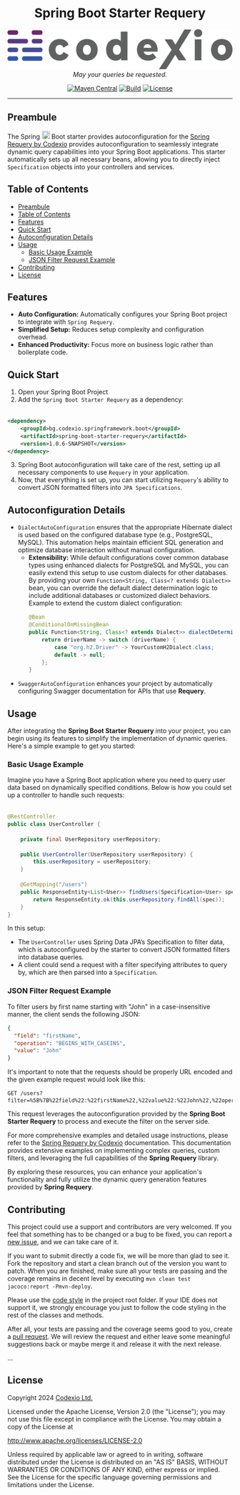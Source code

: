 <h1 align="center">Spring Boot Starter Requery</h1>

<p align="center">
    <img src="./codexio-logo.png" width="555" height="90"/>
    <br/>
    <em>
        May your queries be requested.
    </em>
</p>

<div align="center">

[![Maven Central](https://img.shields.io/maven-central/v/bg.codexio.springframework.boot/spring-boot-starter-requery?color=EE5A9C)](https://central.sonatype.com/artifact/bg.codexio.springframework.boot/spring-boot-starter-requery)
[![Build](https://github.com/CodexioLtd/spring-boot-starter-requery/actions/workflows/maven.yml/badge.svg)](https://github.com/CodexioLtd/spring-boot-starter-requery/actions/workflows/maven.yml)
[![License](https://img.shields.io/github/license/CodexioLtd/spring-boot-starter-requery.svg)](./LICENSE)

</div>

<hr/>

## Preambule

The Spring <img src="https://spring.io/img/logos/spring-initializr.svg" width="18px" height="18px"/> Boot starter
provides autoconfiguration for the [Spring Requery by Codexio](https://github.com/CodexioLtd/spring-requery) provides
autoconfiguration to seamlessly integrate dynamic query capabilities into your Spring Boot applications. This starter
automatically sets up all necessary beans, allowing you to directly inject `Specification` objects into your controllers
and services.

## Table of Contents

* [Preambule](#preambule)
* [Table of Contents](#table-of-contents)
* [Features](#features)
* [Quick Start](#quick-start)
* [Autoconfiguration Details](#autoconfiguration-details)
* [Usage](#usage)
    * [Basic Usage Example](#basic-usage-example)
    * [JSON Filter Request Example](#json-filter-request-example)
* [Contributing](#contributing)
* [License](#license)

## Features

* **Auto Configuration:** Automatically configures your Spring Boot project to integrate with `Spring Requery`.
* **Simplified Setup:** Reduces setup complexity and configuration overhead.
* **Enhanced Productivity:** Focus more on business logic rather than boilerplate code.

## Quick Start

1. Open your Spring Boot Project
2. Add the `Spring Boot Starter Requery` as a dependency:

```xml

<dependency>
    <groupId>bg.codexio.springframework.boot</groupId>
    <artifactId>spring-boot-starter-requery</artifactId>
    <version>1.0.6-SNAPSHOT</version>
</dependency>
```

3. Spring Boot autoconfiguration will take care of the rest, setting up all necessary components to use `Requery` in
   your application.
4. Now, that everything is set up, you can start utilizing `Requery`'s ability to convert JSON formatted filters into
   `JPA Specifications`.

## Autoconfiguration Details

* `DialectAutoConfiguration` ensures that the appropriate Hibernate dialect is used based on the configured database
  type (e.g.,
  PostgreSQL, MySQL). This automation helps maintain efficient SQL generation and optimize database interaction without
  manual configuration.
    * **Extensibility:** While default configurations cover common database types using enhanced dialects for PostgreSQL
      and MySQL, you can easily extend this setup to use custom dialects for other databases. By providing your own
      `Function<String, Class<? extends Dialect>>` bean, you can override the default dialect determination logic to
      include additional databases or customized dialect behaviors. Example to extend the custom dialect configuration:
        ```java
        @Bean
        @ConditionalOnMissingBean
        public Function<String, Class<? extends Dialect>> dialectDeterminer() {
            return driverName -> switch (driverName) {
                case "org.h2.Driver" -> YourCustomH2Dialect.class;
                default -> null;
            };
        }
        ```
* `SwaggerAutoConfiguration` enhances your project by automatically configuring Swagger documentation for APIs that use
  **Requery**.

## Usage

After integrating the **Spring Boot Starter Requery** into your project, you can begin using its features to simplify
the implementation of dynamic queries. Here's a simple example to get you started:

### Basic Usage Example

Imagine you have a Spring Boot application where you need to query user data based on dynamically specified conditions.
Below is how you could set up a controller to handle such requests:

```java

@RestController
public class UserController {

    private final UserRepository userRepository;

    public UserController(UserRepository userRepository) {
        this.userRepository = userRepository;
    }

    @GetMapping("/users")
    public ResponseEntity<List<User>> findUsers(Specification<User> spec) {
        return ResponseEntity.ok(this.userRepository.findAll(spec));
    }
}
```

In this setup:

* The `UserController` uses Spring Data JPA’s Specification to filter data, which is autoconfigured by the starter to
  convert JSON formatted filters into database queries.
* A client could send a request with a filter specifying attributes to query by, which are then parsed into
  a `Specification`.

### JSON Filter Request Example

To filter users by first name starting with "John" in a case-insensitive manner, the client sends the following JSON:

```json
{
  "field": "firstName",
  "operation": "BEGINS_WITH_CASEINS",
  "value": "John"
}
```

It's important to note that the requests should be properly URL encoded and the given example request would look like
this:

```
GET /users?filter=%5B%7B%22field%22:%22firstName%22,%22value%22:%22John%22,%22operation%22:%22BEGINS_WITH_CASEINS%22%7D%5D&page=0&size=100
```

This request leverages the autoconfiguration provided by the **Spring Boot Starter Requery** to process and execute the
filter on the server side.

For more comprehensive examples and detailed usage instructions, please refer to
the [Spring Requery by Codexio](https://github.com/CodexioLtd/spring-requery) documentation. This
documentation provides extensive examples on implementing complex queries, custom filters, and leveraging the full
capabilities of the **Spring Requery** library.

By exploring these resources, you can enhance your application's functionality and fully utilize the dynamic query
generation features provided by **Spring Requery**.

## Contributing

This project could use a support and contributors are very welcomed. If you feel that something has to be
changed or a bug to be fixed, you can report
a [new issue](https://github.com/CodexioLtd/spring-boot-starter-requery/issues/new), and
we can take care of it.

If you want to submit directly a code fix, we will be more than glad to see it. Fork the repository and start a clean
branch out of the version you want to patch. When you are finished, make sure all your tests are passing and the
coverage remains in decent level by executing `mvn clean test jacoco:report -Pmvn-deploy`.

Please use the [code style](./codestyle.xml)
in the project root folder. If your IDE does not support it, we strongly encourage you just to follow
the code styling in the rest of the classes and methods.

After all, your tests are passing and the coverage seems good to you, create a
[pull request](https://github.com/CodexioLtd/spring-boot-starter-requery/compare). We will review the request and either
leave
some meaningful suggestions back or maybe merge it and release it with the next release.

...

## License

Copyright 2024 [Codexio Ltd.](https://codexio.bg)

Licensed under the Apache License, Version 2.0 (the "License");
you may not use this file except in compliance with the License.
You may obtain a copy of the License at

http://www.apache.org/licenses/LICENSE-2.0

Unless required by applicable law or agreed to in writing, software
distributed under the License is distributed on an "AS IS" BASIS,
WITHOUT WARRANTIES OR CONDITIONS OF ANY KIND, either express or implied.
See the License for the specific language governing permissions and
limitations under the License.
